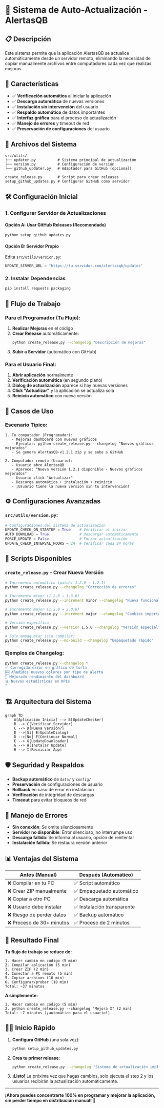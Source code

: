 # 🔄 Sistema de Auto-Actualización - AlertasQB

## 📋 Descripción

Este sistema permite que la aplicación AlertasQB se actualice automáticamente desde un servidor remoto, eliminando la necesidad de copiar manualmente archivos entre computadores cada vez que realizas mejoras.

## 🚀 Características

- ✅ **Verificación automática** al iniciar la aplicación
- ✅ **Descarga automática** de nuevas versiones
- ✅ **Instalación sin intervención** del usuario
- ✅ **Respaldo automático** de datos importantes
- ✅ **Interfaz gráfica** para el proceso de actualización
- ✅ **Manejo de errores** y timeout de red
- ✅ **Preservación de configuraciones** del usuario

## 📁 Archivos del Sistema

```
src/utils/
├── updater.py          # Sistema principal de actualización
├── version.py          # Configuración de versión
└── github_updater.py   # Adaptador para GitHub (opcional)

create_release.py       # Script para crear releases
setup_github_updates.py # Configurar GitHub como servidor
```

## 🛠️ Configuración Inicial

### 1. Configurar Servidor de Actualizaciones

#### Opción A: Usar GitHub Releases (Recomendado)
```bash
python setup_github_updates.py
```

#### Opción B: Servidor Propio
Edita `src/utils/version.py`:
```python
UPDATE_SERVER_URL = "https://tu-servidor.com/alertasqb/updates"
```

### 2. Instalar Dependencias
```bash
pip install requests packaging
```

## 📝 Flujo de Trabajo

### Para el Programador (Tu Flujo):

1. **Realizar Mejoras** en el código
2. **Crear Release** automáticamente:
   ```bash
   python create_release.py --changelog "Descripción de mejoras"
   ```
3. **Subir a Servidor** (automático con GitHub)

### Para el Usuario Final:

1. **Abrir aplicación** normalmente
2. **Verificación automática** (en segundo plano)
3. **Dialog de actualización** aparece si hay nuevas versiones
4. **Click "Actualizar"** y la aplicación se actualiza sola
5. **Reinicio automático** con nueva versión

## 🎯 Casos de Uso

### Escenario Típico:
```
1. Tu computador (Programador):
   - Mejoras dashboard con nuevos gráficos
   - Ejecutas: python create_release.py --changelog "Nuevos gráficos mejorados"
   - Se genera AlertasQB-v1.2.1.zip y se sube a GitHub

2. Computador remoto (Usuario):
   - Usuario abre AlertasQB
   - Aparece: "Nueva versión 1.2.1 disponible - Nuevos gráficos mejorados"
   - Usuario click "Actualizar"
   - Descarga automática + instalación + reinicio
   - ¡Usuario tiene la nueva versión sin tu intervención!
```

## ⚙️ Configuraciones Avanzadas

### `src/utils/version.py`:
```python
# Configuraciones del sistema de actualización
UPDATE_CHECK_ON_STARTUP = True    # Verificar al iniciar
AUTO_DOWNLOAD = True              # Descargar automáticamente
FORCE_UPDATE = False              # Forzar actualización
UPDATE_CHECK_INTERVAL_HOURS = 24  # Verificar cada 24 horas
```

## 🔧 Scripts Disponibles

### `create_release.py` - Crear Nueva Versión
```bash
# Incremento automático (patch: 1.2.0 → 1.2.1)
python create_release.py --changelog "Corrección de errores"

# Incremento minor (1.2.0 → 1.3.0)  
python create_release.py --increment minor --changelog "Nueva funcionalidad"

# Incremento major (1.2.0 → 2.0.0)
python create_release.py --increment major --changelog "Cambios importantes"

# Versión específica
python create_release.py --version 1.5.0 --changelog "Versión especial"

# Solo empaquetar (sin compilar)
python create_release.py --no-build --changelog "Empaquetado rápido"
```

### Ejemplos de Changelog:
```bash
python create_release.py --changelog "
✅ Corregido error en gráfico de torta
🆕 Añadidos nuevos colores por tipo de alerta  
🔧 Mejorado rendimiento del dashboard
📊 Nuevas estadísticas en KPIs
"
```

## 🏗️ Arquitectura del Sistema

```mermaid
graph TD
    A[Aplicación Inicia] --> B[UpdateChecker]
    B --> C[Verificar Servidor]
    C --> D{Nueva Versión?}
    D -->|Sí| E[UpdateDialog]
    D -->|No| F[Continuar Normal]
    E --> G[UpdateDownloader]
    G --> H[Instalar Update]
    H --> I[Reiniciar App]
```

## 🛡️ Seguridad y Respaldos

- **Backup automático** de `data/` y `config/`
- **Preservación** de configuraciones de usuario
- **Rollback** en caso de error en instalación
- **Verificación** de integridad de descargas
- **Timeout** para evitar bloqueos de red

## 🚨 Manejo de Errores

- **Sin conexión**: Se omite silenciosamente
- **Servidor no disponible**: Error silencioso, no interrumpe uso
- **Descarga fallida**: Se informa al usuario, opción de reintentar
- **Instalación fallida**: Se restaura versión anterior

## 📊 Ventajas del Sistema

| Antes (Manual) | Después (Automático) |
|---|---|
| ❌ Compilar en tu PC | ✅ Script automático |
| ❌ Crear ZIP manualmente | ✅ Empaquetado automático |
| ❌ Copiar a otro PC | ✅ Descarga automática |
| ❌ Usuario debe instalar | ✅ Instalación transparente |
| ❌ Riesgo de perder datos | ✅ Backup automático |
| ❌ Proceso de 30+ minutos | ✅ Proceso de 2 minutos |

## 🎯 Resultado Final

**Tu flujo de trabajo se reduce de:**
```
1. Hacer cambio en código (5 min)
2. Compilar aplicación (5 min)  
3. Crear ZIP (2 min)
4. Conectar a PC remoto (5 min)
5. Copiar archivos (10 min)
6. Configurar/probar (10 min)
Total: ~37 minutos
```

**A simplemente:**
```
1. Hacer cambio en código (5 min)
2. python create_release.py --changelog "Mejora X" (2 min)
Total: ~7 minutos (¡automático para el usuario!)
```

## 🏃‍♂️ Inicio Rápido

1. **Configura GitHub** (una sola vez):
   ```bash
   python setup_github_updates.py
   ```

2. **Crea tu primer release**:
   ```bash
   python create_release.py --changelog "Sistema de actualización implementado"
   ```

3. **¡Listo!** La próxima vez que hagas cambios, solo ejecuta el step 2 y los usuarios recibirán la actualización automáticamente.

---

**¡Ahora puedes concentrarte 100% en programar y mejorar la aplicación, sin perder tiempo en distribución manual!** 🚀
